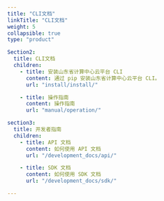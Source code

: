 ```yaml
---
title: "CLI文档"
linkTitle: "CLI文档"
weight: 5
collapsible: true
type: "product"

Section2:
  title: CLI文档
  children:
    - title: 安装山东省计算中心云平台 CLI
      content: 通过 pip 安装山东省计算中心云平台 CLI。
      url: "install/install/"

    - title: 操作指南
      content: 操作指南
      url: "manual/operation/"

section3:
  title: 开发者指南
  children:
    - title: API 文档
      content: 如何使用 API 文档
      url: "/development_docs/api/"

    - title: SDK 文档
      content: 如何使用 SDK 文档
      url: "/development_docs/sdk/"

---
```



<!-- type: "product" 这个参数表明这是一个产品index页面 -->
<!-- section1 为产品index页面 主标题 副标题 video  video_img为视频图片  -->
<!-- section2 为产品index页面 第一个大块的用户文档配置  -->
<!-- section3 为产品index页面 第二个大块的开发者文档配置  -->
<!-- section4 为产品index页面 第三个大块的学习路径配置  -->
